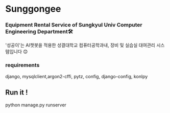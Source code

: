 # Sunggongee
### Equipment Rental Service of Sungkyul Univ Computer Engineering Department🛠
'성공이'는 AI챗봇을 적용한 성결대학교 컴퓨터공학과내, 장비 및 실습실 대여관리 시스템입니다 😊

### requirements
django, mysqlclient,argon2-cffi, pytz, config, django-config, konlpy

## Run it !
python manage.py runserver
